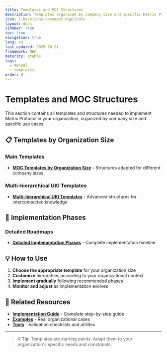 ```yaml
---
title: Templates and MOC Structures
description: Templates organized by company size and specific Matrix Protocol use cases
icon: i-heroicons-document-duplicate
layout: docs
sidebar: true
toc: true
navigation: true
lang: en
last_updated: 2025-10-21
framework: MEF
maturity: stable
tags:
  - manual
  - templates
order: 0
---
```

# Templates and MOC Structures

This section contains all templates and structures needed to implement Matrix Protocol in your organization, organized by company size and specific use cases.

## 📋 Templates by Organization Size

### Main Templates
- **[MOC Templates by Organization Size](./templates-moc-por-porte-organizacional)** - Structures adapted for different company sizes

### Multi-hierarchical UKI Templates
- **[Multi-hierarchical UKI Templates](./templates-uki-multi-hierarquicos)** - Advanced structures for interconnected knowledge

## 🚀 Implementation Phases

### Detailed Roadmaps
- **[Detailed Implementation Phases](./fases-implementacao-detalhadas)** - Complete implementation timeline

## 💡 How to Use

1. **Choose the appropriate template** for your organization size
2. **Customize** hierarchies according to your organizational context
3. **Implement gradually** following recommended phases
4. **Monitor and adjust** as implementation evolves

## 📖 Related Resources

- **[Implementation Guide](../../implementation)** - Complete step-by-step guide
- **[Examples](../examples)** - Real organizational cases
- **[Tools](../tools)** - Validation checklists and utilities

---

> **💡 Tip**: Templates are starting points. Adapt them to your organization's specific needs and constraints.